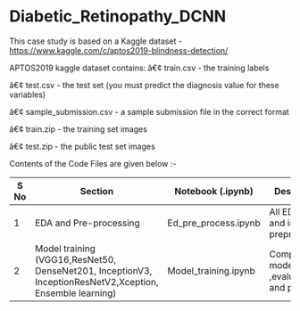 # Diabetic_Retinopathy_DCNN

This case study is based on a Kaggle dataset - https://www.kaggle.com/c/aptos2019-blindness-detection/

APTOS2019 kaggle dataset contains:
â€¢	train.csv - the training labels

â€¢	test.csv - the test set (you must predict the diagnosis value for these variables)

â€¢	sample_submission.csv - a sample submission file in the correct format

â€¢	train.zip - the training set images

â€¢	test.zip - the public test set images

Contents of the Code Files are given below :-

| S No | Section  | Notebook (.ipynb) | Description | 
| ----  | --------- | --------- | --------- |
| 1 | EDA and Pre-processing | Ed_pre_process.ipynb | All EDA , data and image preprocessing |
| 2 | Model training (VGG16,ResNet50, DenseNet201, InceptionV3, InceptionResNetV2,Xception, Ensemble learning) | Model_training.ipynb | 	Complete model training ,evaluation and prediction |
